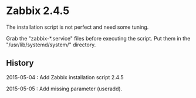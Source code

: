 # Zabbix 2.4.5

The installation script is not perfect and need some tuning.

Grab the "zabbix-*.service" files before executing the script. Put them in the "/usr/lib/systemd/system/" directory. 

## History
2015-05-04 : Add Zabbix installation script 2.4.5

2015-05-05 : Add missing parameter (useradd).